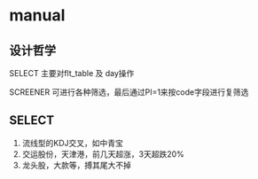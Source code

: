 # manual

## 设计哲学

  SELECT 主要对flt_table 及 day操作

  SCREENER 可进行各种筛选，最后通过PI=1来按code字段进行复筛选

## SELECT

  1. 流线型的KDJ交叉，如中青宝
  2. 交运股份，天津港，前几天超涨，3天超跌20%
  3. 龙头股，大款等，搏其尾大不掉


